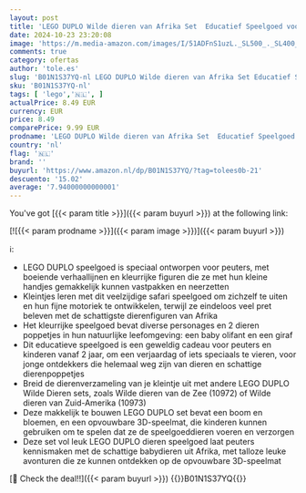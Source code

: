 ```yaml
---
layout: post
title: 'LEGO DUPLO Wilde dieren van Afrika Set  Educatief Speelgoed voor Peuters en Kinderen vanaf 2 Jaar met Safari Poppetjes  Zoals een Baby Olifant  Leerzaam Cadeau voor Jongens en Meisjes 10971'
date: 2024-10-23 23:20:08
image: 'https://m.media-amazon.com/images/I/51ADFnS1uzL._SL500_._SL400_.jpg'
comments: true
category: ofertas
author: 'tole.es'
slug: 'B01N1S37YQ-nl LEGO DUPLO Wilde dieren van Afrika Set Educatief Speelgoed...'
sku: 'B01N1S37YQ-nl'
tags: [ 'lego','🇳🇱', ]
actualPrice: 8.49 EUR
currency: EUR
price: 8.49
comparePrice: 9.99 EUR
prodname: 'LEGO DUPLO Wilde dieren van Afrika Set  Educatief Speelgoed voor Peuters en Kinderen vanaf 2 Jaar met Safari Poppetjes  Zoals een Baby Olifant  Leerzaam Cadeau voor Jongens en Meisjes 10971'
country: 'nl'
flag: '🇳🇱'
brand: ''
buyurl: 'https://www.amazon.nl/dp/B01N1S37YQ/?tag=tolees0b-21'
descuento: '15.02'
average: '7.94000000000001'
---
```


You've got [{{< param title >}}]({{< param buyurl >}}) at the following link:

[![{{< param prodname >}}]({{< param image >}})]({{< param buyurl >}})

ℹ️:

- LEGO DUPLO speelgoed is speciaal ontworpen voor peuters, met boeiende verhaallijnen en kleurrijke figuren die ze met hun kleine handjes gemakkelijk kunnen vastpakken en neerzetten
- Kleintjes leren met dit veelzijdige safari speelgoed om zichzelf te uiten en hun fijne motoriek te ontwikkelen, terwijl ze eindeloos veel pret beleven met de schattigste dierenfiguren van Afrika
- Het kleurrijke speelgoed bevat diverse personages en 2 dieren poppetjes in hun natuurlijke leefomgeving: een baby olifant en een giraf
- Dit educatieve speelgoed is een geweldig cadeau voor peuters en kinderen vanaf 2 jaar, om een verjaardag of iets speciaals te vieren, voor jonge ontdekkers die helemaal weg zijn van dieren en schattige dierenpoppetjes
- Breid de dierenverzameling van je kleintje uit met andere LEGO DUPLO Wilde Dieren sets, zoals Wilde dieren van de Zee (10972) of Wilde dieren van Zuid-Amerika (10973)
- Deze makkelijk te bouwen LEGO DUPLO set bevat een boom en bloemen, en een opvouwbare 3D-speelmat, die kinderen kunnen gebruiken om te spelen dat ze de speelgoeddieren voeren en verzorgen
- Deze set vol leuk LEGO DUPLO dieren speelgoed laat peuters kennismaken met de schattige babydieren uit Afrika, met talloze leuke avonturen die ze kunnen ontdekken op de opvouwbare 3D-speelmat

[🛒 Check the deal!!]({{< param buyurl >}})
{{<world>}}B01N1S37YQ{{</world>}}
